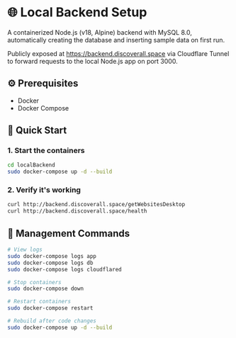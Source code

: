 # 🌐 Local Backend Setup
A containerized Node.js (v18, Alpine) backend with MySQL 8.0, automatically creating the database and inserting sample data on first run.

Publicly exposed at https://backend.discoverall.space via Cloudflare Tunnel to forward requests to the local Node.js app on port 3000.

## ⚙️ Prerequisites
- Docker
- Docker Compose

## 🚀 Quick Start

### 1. Start the containers
```bash
cd localBackend
sudo docker-compose up -d --build
```

### 2. Verify it's working
```bash
curl http://backend.discoverall.space/getWebsitesDesktop
curl http://backend.discoverall.space/health
```

## 🔧 Management Commands
```bash
# View logs
sudo docker-compose logs app
sudo docker-compose logs db
sudo docker-compose logs cloudflared

# Stop containers
sudo docker-compose down

# Restart containers
sudo docker-compose restart

# Rebuild after code changes
sudo docker-compose up -d --build
```
